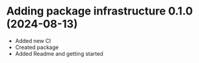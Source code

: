 # Adding package infrastructure 0.1.0 (2024-08-13)

- Added new CI
- Created package
- Added Readme and getting started
